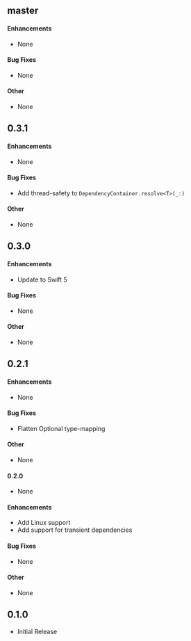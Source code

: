 ## master

#### Enhancements
- None

#### Bug Fixes
- None

#### Other
- None


## 0.3.1

#### Enhancements
- None

#### Bug Fixes
- Add thread-safety to `DependencyContainer.resolve<T>(_:)`

#### Other
- None


## 0.3.0

#### Enhancements
- Update to Swift 5

#### Bug Fixes
- None

#### Other
- None


## 0.2.1

#### Enhancements
- None

#### Bug Fixes
- Flatten Optional type-mapping

#### Other
- None


#### 0.2.0
- None

#### Enhancements
- Add Linux support
- Add support for transient dependencies

#### Bug Fixes
- None

#### Other
- None


## 0.1.0
- Initial Release
